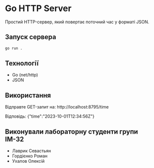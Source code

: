 # Go HTTP Server  

Простий HTTP-сервер, який повертає поточний час у форматі JSON.  

## Запуск сервера  
```bash
go run .
```

## Технології  
- Go (net/http)  
- JSON

## Використання

Відправте GET-запит на: http://localhost:8795/time

Відповідь: {"time":"2023-10-01T12:34:56Z"}

## Виконували лабораторну студенти групи ІМ-32

- Лаврик Севастьян
- Гордієнко Роман
- Ухалов Олексій
